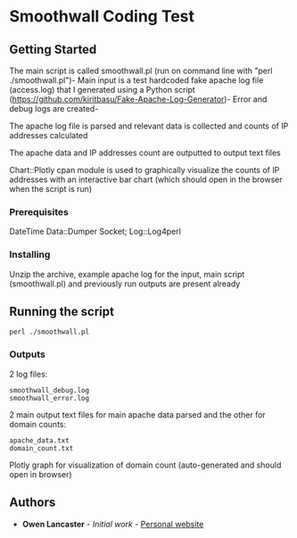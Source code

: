 # Smoothwall Coding Test

## Getting Started

The main script is called smoothwall.pl (run on command line with "perl ./smoothwall.pl")- Main input is a test hardcoded fake apache log file (access.log) that I generated using a Python script (https://github.com/kiritbasu/Fake-Apache-Log-Generator)- Error and debug logs are created- 

The apache log file is parsed and relevant data is collected and counts of IP addresses calculated

The apache data and IP addresses count are outputted to output text files

Chart::Plotly cpan module is used to graphically visualize the counts of IP addresses with an interactive bar chart (which should open in the browser when the script is run)

### Prerequisites

DateTime
Data::Dumper
Socket;
Log::Log4perl

### Installing

Unzip the archive, example apache log for the input, main script (smoothwall.pl) and previously run outputs are present already

## Running the script

```
perl ./smoothwall.pl
```

### Outputs

2 log files:
```
smoothwall_debug.log
smoothwall_error.log
```

2 main output text files for main apache data parsed and the other for domain counts:
```
apache_data.txt
domain_count.txt
```

Plotly graph for visualization of domain count (auto-generated and should open in browser)

## Authors

* **Owen Lancaster** - *Initial work* - [Personal website](http://owenlancaster.co.uk)
